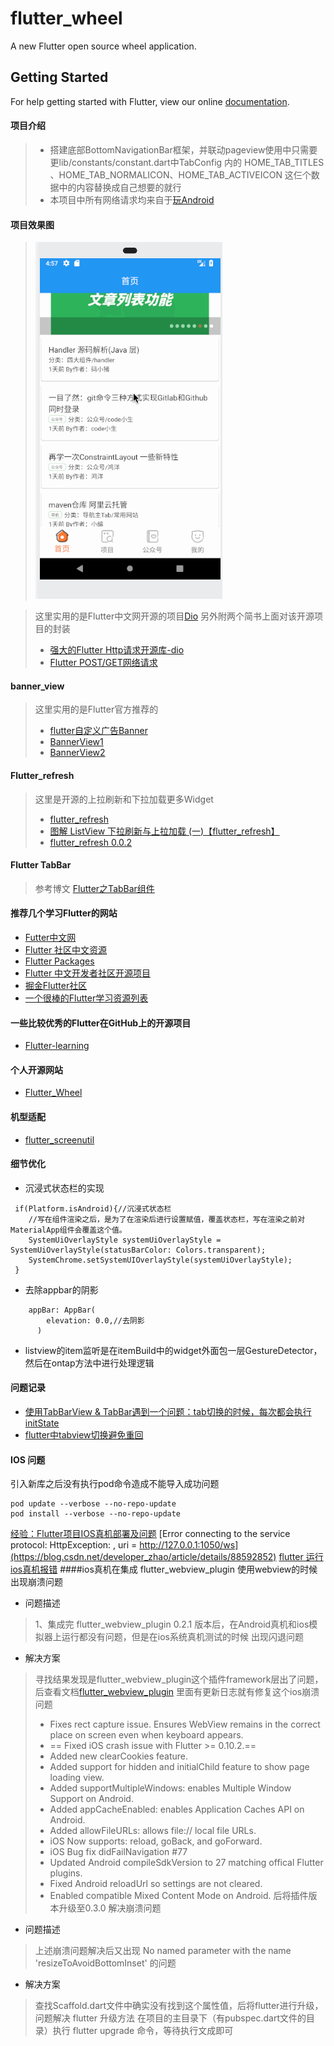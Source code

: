 # flutter_wheel

A new Flutter open source  wheel application.

## Getting Started

For help getting started with Flutter, view our online
[documentation](https://flutter.io/).

#### 项目介绍
>- 搭建底部BottomNavigationBar框架，并联动pageview使用中只需要更lib/constants/constant.dart中TabConfig 内的 HOME_TAB_TITLES 、HOME_TAB_NORMALICON、HOME_TAB_ACTIVEICON 这仨个数据中的内容替换成自己想要的就行
>- 本项目中所有网络请求均来自于[玩Android](https://www.wanandroid.com/blog/show/2)
#### 项目效果图
> ![flutter_wheel项目](./screenshot/flutter_wheel项目.gif)

>这里实用的是Flutter中文网开源的项目[Dio](https://github.com/flutterchina/dio)
>另外附两个简书上面对该开源项目的封装 
>- [强大的Flutter Http请求开源库-dio](https://www.jianshu.com/p/bd4c2dc5e97f)
>- [Flutter POST/GET网络请求](https://www.jianshu.com/p/c7e1849676e2)

#### banner_view
> 这里实用的是Flutter官方推荐的
>- [flutter自定义广告Banner](https://blog.csdn.net/a8380381/article/details/84838301)
>- [BannerView1](https://github.com/yangxiaoweihn/BannerView)
>- [BannerView2](https://github.com/zhangruiyu/)
  
#### Flutter_refresh
> 这里是开源的上拉刷新和下拉加载更多Widget
> - [flutter_refresh](https://github.com/best-flutter/flutter_refresh) 
> - [图解 ListView 下拉刷新与上拉加载 (一)【flutter_refresh】](https://www.jianshu.com/p/023b5428aece) 
> - [flutter_refresh 0.0.2](https://pub.flutter-io.cn/packages/flutter_refresh) 

#### Flutter TabBar
>参考博文
>[Flutter之TabBar组件](https://www.jianshu.com/p/fddac387cbe5)  
#### 推荐几个学习Flutter的网站
- [Futter中文网](https://flutterchina.club/)
- [Flutter 社区中文资源](https://flutter-io.cn/)
- [Flutter Packages](https://pub.dartlang.org/flutter/)
- [Flutter 中文开发者社区开源项目](https://github.com/flutterchina)
- [掘金Flutter社区](https://juejin.im/tag/Flutter?utm_source=flutterchina&utm_medium=word&utm_content=btn&utm_campaign=q3_website)
- [一个很棒的Flutter学习资源列表](http://www.devio.org/2018/09/09/awesome-flutter/)
#### 一些比较优秀的Flutter在GitHub上的开源项目
- [Flutter-learning](https://github.com/AweiLoveAndroid/Flutter-learning)

#### 个人开源网站
- [Flutter_Wheel](https://github.com/cbtian/flutter_wheel)

#### 机型适配
- [flutter_screenutil](https://github.com/OpenFlutter/flutter_ScreenUtil)

#### 细节优化 
- 沉浸式状态栏的实现
````
 if(Platform.isAndroid){//沉浸式状态栏
    //写在组件渲染之后，是为了在渲染后进行设置赋值，覆盖状态栏，写在渲染之前对MaterialApp组件会覆盖这个值。
    SystemUiOverlayStyle systemUiOverlayStyle = SystemUiOverlayStyle(statusBarColor: Colors.transparent);
    SystemChrome.setSystemUIOverlayStyle(systemUiOverlayStyle);
 }
````
- 去除appbar的阴影
```
    appBar: AppBar(
        elevation: 0.0,//去阴影
      )
```
- listview的item监听是在itemBuild中的widget外面包一层GestureDetector，然后在ontap方法中进行处理逻辑

#### 问题记录
- [使用TabBarView & TabBar遇到一个问题：tab切换的时候，每次都会执行initState](https://www.colabug.com/3162835.html)
- [flutter中tabview切换避免重回](https://www.jianshu.com/p/ff81daaad60b)



#### IOS 问题
引入新库之后没有执行pod命令造成不能导入成功问题
```
pod update --verbose --no-repo-update
pod install --verbose --no-repo-update

```
[经验：Flutter项目IOS真机部署及问题](https://www.jianshu.com/p/69e1efc2fc55)
[Error connecting to the service protocol: HttpException: , uri = http://127.0.0.1:1050/ws](https://blog.csdn.net/developer_zhao/article/details/88592852)
[flutter 运行ios真机报错](https://blog.csdn.net/developer_zhao/article/details/83688033)
####ios真机在集成 flutter_webview_plugin  使用webview的时候出现崩溃问题  
- 问题描述 
> 1、集成完 flutter_webview_plugin 0.2.1 版本后，在Android真机和ios模拟器上运行都没有问题，但是在ios系统真机测试的时候
> 出现闪退问题
- 解决方案
> 寻找结果发现是flutter_webview_plugin这个插件framework层出了问题，后查看文档[flutter_webview_plugin](https://pub.dartlang.org/packages/flutter_webview_plugin#-changelog-tab-)
> 里面有更新日志就有修复这个ios崩溃问题
> - Fixes rect capture issue. Ensures WebView remains in the correct place on screen even when keyboard appears.
> - == Fixed iOS crash issue with Flutter >= 0.10.2.==
> - Added new clearCookies feature.
> - Added support for hidden and initialChild feature to show page loading view.
> - Added supportMultipleWindows: enables Multiple Window Support on Android.
> - Added appCacheEnabled: enables Application Caches API on Android.
> - Added allowFileURLs: allows file:// local file URLs.
> - iOS Now supports: reload, goBack, and goForward.
> - iOS Bug fix didFailNavigation #77
> - Updated Android compileSdkVersion to 27 matching offical Flutter plugins.
> - Fixed Android reloadUrl so settings are not cleared.
> - Enabled compatible Mixed Content Mode on Android.
> 后将插件版本升级至0.3.0 解决崩溃问题

- 问题描述
> 上述崩溃问题解决后又出现 No named parameter with the name 'resizeToAvoidBottomInset' 的问题
- 解决方案
> 查找Scaffold.dart文件中确实没有找到这个属性值，后将flutter进行升级，问题解决
> flutter 升级方法 在项目的主目录下（有pubspec.dart文件的目录）执行 
  flutter upgrade 命令，等待执行文成即可












